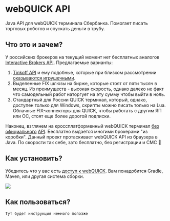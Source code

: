# webQUICK API

Java API для webQUICK терминала Сбербанка. Помогает писать торговых роботов и спускать деньги в трубу.

## Что это и зачем?

У российских брокеров на текущий момент нет бесплатных аналогов [Interactive Brokers API](https://www.interactivebrokers.com/en/trading/ib-api.php). Предлагаемые варианты:

1. [Tinkoff API](https://www.tinkoff.ru/invest/open-api/) и ему подобные, которые при близком рассмотрении [оказываются игрушечными](https://habr.com/ru/post/592093/#comment_23810459). 
2. Выделенные FIX шлюзы на бирже, которые стоят от пяти тысяч в месяц. Из преимуществ - высокая скорость, однако далеко не факт что самодельный работ наторгует на эту сумму чтобы выйти в ноль. 
3. Стандартный для России QUICK терминал, который, однако, доступен только для Windows, скрипты можно писать только на Lua. Облачные FIX-коннекторы для QUICK, чтобы работать с другим ЯП или ОС, стоят еще более дорогой подписки.

Наконец, взглянем на кроссплатформенный webQUICK терминал [без официального](https://forum.quik.ru/forum16/topic3431/) [API](https://forum.quik.ru/forum8/topic6047/). Бесплатно выдается многими брокерами "из коробки". Данный проект протаскивает webQUICK API из браузера в Java. По скорости так себе, зато бесплатно, без регистрации и СМС 🙂

## Как установить?

Убедитесь что у вас есть [доступ к webQUICK](https://www.sberbank.ru/ru/person/investments/broker_service/quik). Вам понадобится Gradle, Maven, или другая система сборки.

[![](https://jitpack.io/v/demidko/webquick.svg)](https://jitpack.io/#demidko/webquick)

## Как пользоваться?

```kotlin
Тут будет инструкция немного попозже
```






